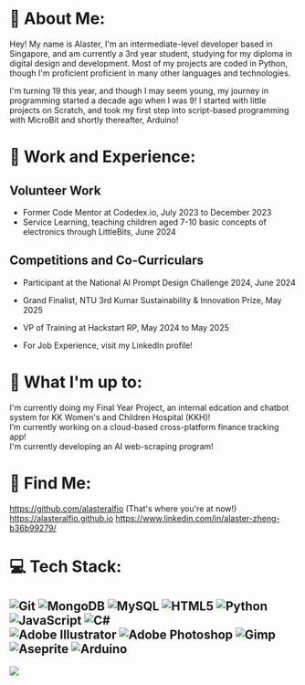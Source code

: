 # 💫 About Me:
Hey! My name is Alaster, I'm an intermediate-level developer based in Singapore, and am currently a 3rd year student, studying for my diploma in digital design and development. Most of my projects are coded in Python, though I'm proficient proficient in many other languages and technologies.<br>

I'm turning 19 this year, and though I may seem young, my journey in programming started a decade ago when I was 9! I started with little projects on Scratch, and took my first step into script-based programming with MicroBit and shortly thereafter, Arduino! 

# 🤖 Work and  Experience:
## Volunteer Work
- Former Code Mentor at Codedex.io, July 2023 to December 2023
- Service Learning, teaching children aged 7-10 basic concepts of electronics through LittleBits, June 2024
## Competitions and Co-Curriculars
- Participant at the National AI Prompt Design Challenge 2024, June 2024
- Grand Finalist, NTU 3rd Kumar Sustainability & Innovation Prize, May 2025
- VP of Training at Hackstart RP, May 2024 to May 2025

- For Job Experience, visit my LinkedIn profile!

# 🎁 What I'm up to:
I'm currently doing my Final Year Project, an internal edcation and chatbot system for KK Women's and Children Hospital (KKH)!<br>
I’m currently working on a cloud-based cross-platform finance tracking app!<br>
I'm currently developing an AI web-scraping program!

# 👀 Find Me:
https://github.com/alasteralfio (That's where you're at now!)<br>
https://alasteralfio.github.io
https://www.linkedin.com/in/alaster-zheng-b36b99279/

# 💻 Tech Stack:
![Git](https://img.shields.io/badge/git-%23F05033.svg?style=for-the-badge&logo=git&logoColor=white)
![MongoDB](https://img.shields.io/badge/MongoDB-%234ea94b.svg?style=for-the-badge&logo=mongodb&logoColor=white)
![MySQL](https://img.shields.io/badge/mysql-4479A1.svg?style=for-the-badge&logo=mysql&logoColor=white)
![HTML5](https://img.shields.io/badge/html5-%23E34F26.svg?style=for-the-badge&logo=html5&logoColor=white)
![Python](https://img.shields.io/badge/python-3670A0?style=for-the-badge&logo=python&logoColor=ffdd54)
![JavaScript](https://img.shields.io/badge/javascript-%23323330.svg?style=for-the-badge&logo=javascript&logoColor=%23F7DF1E)
![C#](https://img.shields.io/badge/c%23-%23239120.svg?style=for-the-badge&logo=csharp&logoColor=white)
<br>
![Adobe Illustrator](https://img.shields.io/badge/adobe%20illustrator-%23FF9A00.svg?style=for-the-badge&logo=adobe%20illustrator&logoColor=white)
![Adobe Photoshop](https://img.shields.io/badge/adobe%20photoshop-%2331A8FF.svg?style=for-the-badge&logo=adobe%20photoshop&logoColor=white)
![Gimp](https://img.shields.io/badge/Gimp-657D8B?style=for-the-badge&logo=gimp&logoColor=FFFFFF)
![Aseprite](https://img.shields.io/badge/Aseprite-FFFFFF?style=for-the-badge&logo=Aseprite&logoColor=#7D929E)
![Arduino](https://img.shields.io/badge/-Arduino-00979D?style=for-the-badge&logo=Arduino&logoColor=white)
---
![](https://github-readme-stats.vercel.app/api/top-langs/?username=alasteralfio&theme=dark&hide_border=false&include_all_commits=false&count_private=false&layout=compact)
<!-- Created with GPRM ( https://gprm.itsvg.in )  -->
